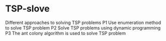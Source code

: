 # TSP-slove
Different approaches to solving TSP problems
P1 Use enumeration method to solve TSP problem
P2 Solve TSP problems using dynamic programming
P3 The ant colony algorithm is used to solve TSP problem
